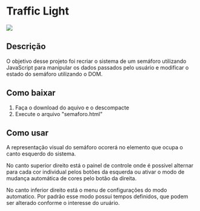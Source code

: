 # Traffic Light

<img src="https://imgur.com/1VpctL7.jpg">

## Descrição

O objetivo desse projeto foi recriar o sistema de um semáforo utilizando JavaScript para manipular os dados passados pelo usuário e modificar o estado do semáforo utilizando o DOM.

## Como baixar

1) Faça o download do aquivo e o descompacte 
2) Execute o arquivo "semaforo.html"

## Como usar

A representação visual do semáforo ocorerá no elemento que ocupa o canto esquerdo do sistema.

No canto superior direito está o painel de controle onde é possivel alternar para cada cor individual pelos botões da esquerda ou ativar o modo de mudança automática de cores pelo botão da direita.

No canto inferior direito está o menu de configurações do modo automatico. Por padrão esse modo possui tempos definidos, que podem ser alterado conforme o interesse do uruário.
